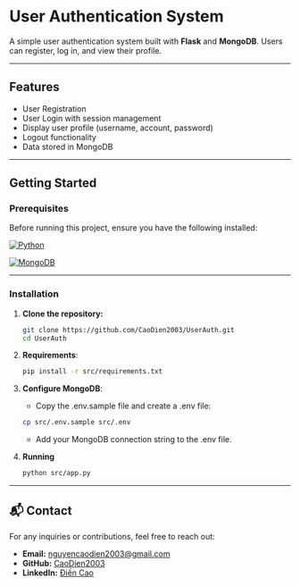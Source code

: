 # User Authentication System

A simple user authentication system built with **Flask** and **MongoDB**. Users can register, log in, and view their profile.

---

## Features

- User Registration
- User Login with session management
- Display user profile (username, account, password)
- Logout functionality
- Data stored in MongoDB

---

## Getting Started

### Prerequisites

Before running this project, ensure you have the following installed:

[![Python](https://img.shields.io/badge/python-%203.10%20|%203.11%20|%203.12|%203.13-blue?logo=python&logoColor=white)](https://www.python.org/downloads/)

[![MongoDB](https://img.shields.io/badge/MongoDB-v4.4%20|%20v5.0%20|%20v6.0-brightgreen?logo=mongodb&logoColor=white)](https://www.mongodb.com/try/download/community)

---

### Installation

1. **Clone the repository:**
   ```bash
   git clone https://github.com/CaoDien2003/UserAuth.git
   cd UserAuth
   ```
2. **Requirements**:

   ```bash
   pip install -r src/requirements.txt
   ```

3. **Configure MongoDB**:

   - Copy the .env.sample file and create a .env file:

   ```bash
   cp src/.env.sample src/.env
   ```

   - Add your MongoDB connection string to the .env file.

4. **Running**

   ```bash
   python src/app.py
   ```

---

## 📬 Contact

For any inquiries or contributions, feel free to reach out:

- **Email:** nguyencaodien2003@gmail.com
- **GitHub:** [CaoDien2003](https://github.com/YourGitHubUsername)
- **LinkedIn:** [Điền Cao](https://www.linkedin.com/in/nguyencaodien/)
